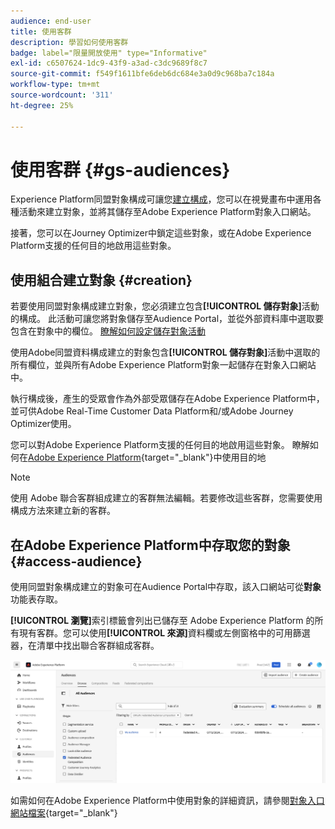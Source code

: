```yaml
---
audience: end-user
title: 使用客群
description: 學習如何使用客群
badge: label="限量開放使用" type="Informative"
exl-id: c6507624-1dc9-43f9-a3ad-c3dc9689f8c7
source-git-commit: f549f1611bfe6deb6dc684e3a0d9c968ba7c184a
workflow-type: tm+mt
source-wordcount: '311'
ht-degree: 25%

---
```


# 使用客群 {#gs-audiences}

Experience Platform同盟對象構成可讓您[建立構成](../compositions/gs-compositions.md)，您可以在視覺畫布中運用各種活動來建立對象，並將其儲存至Adobe Experience Platform對象入口網站。

接著，您可以在Journey Optimizer中鎖定這些對象，或在Adobe Experience Platform支援的任何目的地啟用這些對象。

## 使用組合建立對象 {#creation}

若要使用同盟對象構成建立對象，您必須建立包含&#x200B;**[!UICONTROL 儲存對象]**&#x200B;活動的構成。 此活動可讓您將對象儲存至Audience Portal，並從外部資料庫中選取要包含在對象中的欄位。 [瞭解如何設定儲存對象活動](../compositions/activities/save-audience.md)

使用Adobe同盟資料構成建立的對象包含&#x200B;**[!UICONTROL 儲存對象]**&#x200B;活動中選取的所有欄位，並與所有Adobe Experience Platform對象一起儲存在對象入口網站中。

執行構成後，產生的受眾會作為外部受眾儲存在Adobe Experience Platform中，並可供Adobe Real-Time Customer Data Platform和/或Adobe Journey Optimizer使用。

您可以對Adobe Experience Platform支援的任何目的地啟用這些對象。 瞭解如何在[Adobe Experience Platform](https://experienceleague.adobe.com/en/docs/experience-platform/destinations/home){target="_blank"}中使用目的地

>[!NOTE]
>
>使用 Adobe 聯合客群組成建立的客群無法編輯。若要修改這些客群，您需要使用構成方法來建立新的客群。

## 在Adobe Experience Platform中存取您的對象 {#access-audience}

使用同盟對象構成建立的對象可在Audience Portal中存取，該入口網站可從&#x200B;**對象**&#x200B;功能表存取。

**[!UICONTROL 瀏覽]**&#x200B;索引標籤會列出已儲存至 Adobe Experience Platform 的所有現有客群。您可以使用&#x200B;**[!UICONTROL 來源]**&#x200B;資料欄或左側窗格中的可用篩選器，在清單中找出聯合客群組成客群。

![](assets/audiences-list.png)

如需如何在Adobe Experience Platform中使用對象的詳細資訊，請參閱[對象入口網站檔案](https://experienceleague.adobe.com/zh-hant/docs/experience-platform/segmentation/ui/audience-portal){target="_blank"}

<!-- add link to this donc once published: https://jira.corp.adobe.com/browse/PLAT-198674-->